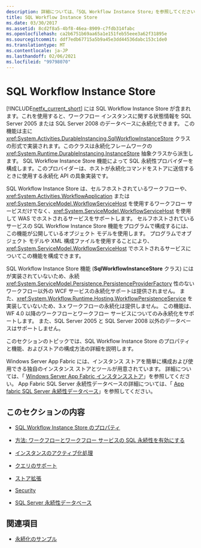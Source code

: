 ```yaml
---
description: 詳細については、「SQL Workflow Instance Store」を参照してください。
title: SQL Workflow Instance Store
ms.date: 03/30/2017
ms.assetid: 8cd2f8a5-4bf8-46ea-8909-c7fdb314fabc
ms.openlocfilehash: ca2b6751b69aa65a1e151feb55eee3a62f31895e
ms.sourcegitcommit: ddf7edb67715a5b9a45e3dd44536dabc153c1de0
ms.translationtype: MT
ms.contentlocale: ja-JP
ms.lasthandoff: 02/06/2021
ms.locfileid: "99798070"
---
```

# <a name="sql-workflow-instance-store"></a>SQL Workflow Instance Store

[!INCLUDE[netfx_current_short](../../../includes/netfx-current-short-md.md)] には SQL Workflow Instance Store が含まれます。これを使用すると、ワークフロー インスタンスに関する状態情報を SQL Server 2005 または SQL Server 2008 のデータベースに永続化できます。 この機能は主に <xref:System.Activities.DurableInstancing.SqlWorkflowInstanceStore> クラスの形式で実装されます。このクラスは永続化フレームワークの <xref:System.Runtime.DurableInstancing.InstanceStore> 抽象クラスから派生します。 SQL Workflow Instance Store 機能によって SQL 永続性プロバイダーを構成します。このプロバイダーは、ホストが永続化コマンドをストアに送信するときに使用する永続化 API の具象実装です。  
  
 SQL Workflow Instance Store は、セルフホストされているワークフローや、<xref:System.Activities.WorkflowApplication> または <xref:System.ServiceModel.WorkflowServiceHost> を使用するワークフロー サービスだけでなく、<xref:System.ServiceModel.WorkflowServiceHost> を使用して WAS でホストされるサービスをサポートします。 セルフホストされているサービスの SQL Workflow Instance Store 機能をプログラムで構成するには、この機能が公開しているオブジェクト モデルを使用します。 プログラムでオブジェクト モデルや XML 構成ファイルを使用することにより、<xref:System.ServiceModel.WorkflowServiceHost> でホストされるサービスについてこの機能を構成できます。  
  
 SQL Workflow Instance Store 機能 (**SqlWorkflowInstanceStore** クラス) にはが実装されていないため、永続 <xref:System.ServiceModel.Persistence.PersistenceProviderFactory> 性のないワークフロー以外の WCF サービスの永続化サポートは提供されません。 また、<xref:System.Workflow.Runtime.Hosting.WorkflowPersistenceService> を実装していないため、3.x ワークフローの永続化は提供しません。 この機能は、WF 4.0 以降のワークフローとワークフロー サービスについてのみ永続化をサポートします。 また、SQL Server 2005 と SQL Server 2008 以外のデータベースはサポートしません。  
  
 このセクションのトピックでは、SQL Workflow Instance Store のプロパティと機能、およびストアの構成方法の詳細を説明します。  
  
 Windows Server App Fabric には、インスタンス ストアを簡単に構成および使用できる独自のインスタンス ストアとツールが用意されています。 詳細については、「 [Windows Server App Fabric インスタンスストア](/previous-versions/appfabric/ff383417(v=azure.10))」を参照してください。 App Fabric SQL Server 永続性データベースの詳細については、「 [App fabric SQL Server 永続性データベース](/previous-versions/appfabric/ee790819(v=azure.10))」を参照してください。  
  
## <a name="in-this-section"></a>このセクションの内容  
  
- [SQL Workflow Instance Store のプロパティ](properties-of-sql-workflow-instance-store.md)  
  
- [方法: ワークフローとワークフロー サービスの SQL 永続性を有効にする](how-to-enable-sql-persistence-for-workflows-and-workflow-services.md)  
  
- [インスタンスのアクティブ化処理](instance-activation.md)  
  
- [クエリのサポート](support-for-queries.md)  
  
- [ストア拡張](store-extensibility.md)  
  
- [Security](security.md)  
  
- [SQL Server 永続性データベース](sql-server-persistence-database.md)  
  
## <a name="see-also"></a>関連項目

- [永続化のサンプル](/previous-versions/dotnet/netframework-4.0/dd699769(v=vs.100))
